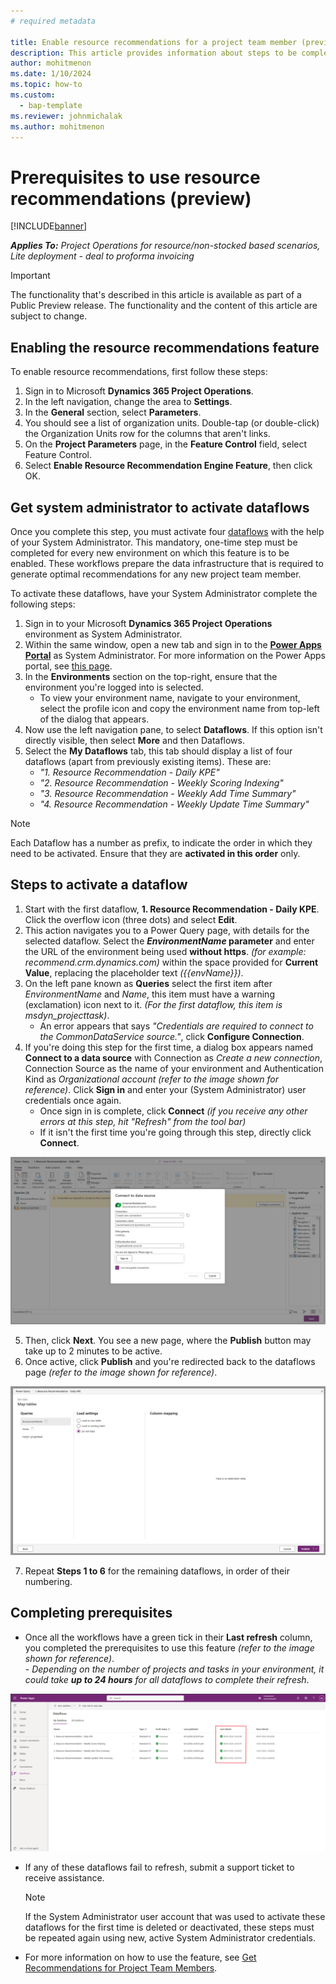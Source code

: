 ```yaml
---
# required metadata

title: Enable resource recommendations for a project team member (preview)
description: This article provides information about steps to be completed to use the resource recommendations feature for the first time.
author: mohitmenon
ms.date: 1/10/2024
ms.topic: how-to
ms.custom: 
  - bap-template
ms.reviewer: johnmichalak
ms.author: mohitmenon
---
```


# Prerequisites to use resource recommendations (preview)

[!INCLUDE[banner](../includes/banner.md)]

_**Applies To:** Project Operations for resource/non-stocked based scenarios, Lite deployment - deal to proforma invoicing_

> [!IMPORTANT]
> The functionality that's described in this article is available as part of a Public Preview release. The functionality and the content of this article are subject to change. 

## Enabling the resource recommendations feature

To enable resource recommendations, first follow these steps:

1.	Sign in to Microsoft **Dynamics 365 Project Operations**.
2.	In the left navigation, change the area to **Settings**.
3.	In the **General** section, select **Parameters**.
4.	You should see a list of organization units. Double-tap (or double-click) the Organization Units row for the columns that aren't links.
5.	On the **Project Parameters** page, in the **Feature Control** field, select Feature Control.
6.	Select **Enable Resource Recommendation Engine Feature**, then click OK.

## Get system administrator to activate dataflows 

Once you complete this step, you must activate four [dataflows](/power-apps/maker/data-platform/create-and-use-dataflows) with the help of your System Administrator. This mandatory, one-time step must be completed for every new environment on which this feature is to be enabled. These workflows prepare the data infrastructure that is required to generate optimal recommendations for any new project team member.

To activate these dataflows, have your System Administrator complete the following steps:

1. Sign in to your Microsoft **Dynamics 365 Project Operations** environment as System Administrator.
2. Within the same window, open a new tab and sign in to the [**Power Apps Portal**](https://make.powerapps.com) as System Administrator. For more information on the Power Apps portal, see [this page](/power-apps/maker/canvas-apps/sign-in-to-power-apps).
3. In the **Environments** section on the top-right, ensure that the environment you're logged into is selected. 
    - To view your environment name, navigate to your environment, select the profile icon and copy the environment name from top-left of the dialog that appears.
4. Now use the left navigation pane, to select **Dataflows**. If this option isn't directly visible, then select **More** and then Dataflows.
5. Select the **My Dataflows** tab, this tab should display a list of four dataflows (apart from previously existing items). These are: 
    - _"1. Resource Recommendation - Daily KPE"_
    - _"2. Resource Recommendation - Weekly Scoring Indexing"_
    - _"3. Resource Recommendation - Weekly Add Time Summary"_
    - _"4. Resource Recommendation - Weekly Update Time Summary"_
   



>[!NOTE]
> Each Dataflow has a number as prefix, to indicate the order in which they need to be activated. Ensure that they are **activated in this order** only.

## Steps to activate a dataflow

1. Start with the first dataflow, **1. Resource Recommendation - Daily KPE**. Click the overflow icon (three dots) and select **Edit**.
2. This action navigates you to a Power Query page, with details for the selected dataflow. Select the **_EnvironmentName_ parameter** and enter the URL of the environment being used **without https**. _(for example: recommend.crm.dynamics.com)_ within the space provided for **Current Value**, replacing the placeholder text _({{envName}})_.
3. On the left pane known as **Queries** select the first item after _EnvironmentName_ and _Name_, this item must have a warning (exclamation) icon next to it. _(For the first dataflow, this item is msdyn_projecttask)_.
    -  An error appears that says _"Credentials are required to connect to the CommonDataService source."_, click **Configure Connection**.
4. If you're doing this step for the first time, a dialog box appears named **Connect to a data source** with Connection as _Create a new connection_, Connection Source as the name of your environment and Authentication Kind as _Organizational account_ _(refer to the image shown for reference)_. Click **Sign in** and enter your (System Administrator) user credentials once again.
    - Once sign in is complete, click **Connect** _(if you receive any other errors at this step, hit "Refresh" from the tool bar)_
    - If it isn't the first time you're going through this step, directly click **Connect**.
  

![Configure Connection for Dataflow](media/RRConfigureConnection.png)



5. Then, click **Next**. You see a new page, where the **Publish** button may take up to 2 minutes to be active.
6. Once active, click **Publish** and you're redirected back to the dataflows page _(refer to the image shown for reference)_. 

![Publish Dataflow](media/RRDataflowPublish.png)

7. Repeat **Steps 1 to 6** for the remaining dataflows, in order of their numbering.

## Completing prerequisites

- Once all the workflows have a green tick in their **Last refresh** column, you completed the prerequisites to use this feature _(refer to the image shown for reference)_.   
        - _Depending on the number of projects and tasks in your environment, it could take **up to 24 hours** for all dataflows to complete their refresh_.

![Last Refresh Completed](media/RRLastRefreshCompleteV2.png)

- If any of these dataflows fail to refresh, submit a support ticket to receive assistance.

    >[!NOTE]
    > If the System Administrator user account that was used to activate these dataflows for the first time is deleted or deactivated, these steps must be repeated again using new, active System Administrator credentials.

- For more information on how to use the feature, see [Get Recommendations for Project Team Members](./get-recommendations-for-project-team-members.md).
